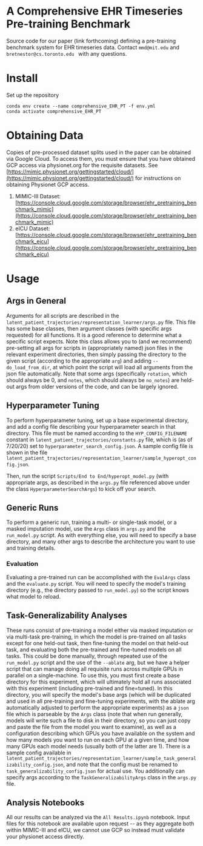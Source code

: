 # A Comprehensive EHR Timeseries Pre-training Benchmark
Source code for our paper (link forthcoming) defining a pre-training benchmark system for EHR timeseries data.
Contact `mmd@mit.edu` and `bretnestor@cs.toronto.edu ` with any questions.

# Install

Set up the repository
```
conda env create --name comprehensive_EHR_PT -f env.yml
conda activate comprehensive_EHR_PT
```

# Obtaining Data
Copies of pre-processed dataset splits used in the paper can be obtained via Google Cloud. To access them, you
must ensure that you have obtained GCP access via physionet.org for the requisite datasets. See
[https://mimic.physionet.org/gettingstarted/cloud/](https://mimic.physionet.org/gettingstarted/cloud/) for
instructions on obtaining Physionet GCP access.

  1. MIMIC-III Dataset: [https://console.cloud.google.com/storage/browser/ehr_pretraining_benchmark_mimic](https://console.cloud.google.com/storage/browser/ehr_pretraining_benchmark_mimic)
  2. eICU Dataset: [https://console.cloud.google.com/storage/browser/ehr_pretraining_benchmark_eicu](https://console.cloud.google.com/storage/browser/ehr_pretraining_benchmark_eicu)

# Usage
## Args in General
Arguments for all scripts are described in the `latent_patient_trajectories/representation_learner/args.py`
file. This file has some base classes, then argument classes (with specific args requested) for all functions.
It is a good reference to determine what a specific script expects. Note this class allows you to (and we
recommend) pre-setting all args for scripts in (appropriately named) json files in the relevant experiment
directories, then simply passing the directory to the given script (according to the appropriate `arg`) and
adding `--do_load_from_dir`, at which point the script will load all arguments from the json file
automatically. Note that some args (specifically `rotation`, which should always be 0, and `notes`, which
should always be `no_notes`) are held-out args from older versions of the code, and can be largely ignored.

## Hyperparameter Tuning
To perform hyperparameter tuning, set up a base experimental directory, and add a config file describing your
hyperparameter search in that directory. This file must be named according to the `HYP_CONFIG_FILENAME`
constant in `latent_patient_trajectories/constants.py` file, which is (as of 7/20/20) set to
`hyperparameter_search_config.json`. A sample config file is shown in the file
`latent_patient_trajectories/representation_learner/sample_hyperopt_config.json`. 

Then, run the script `Scripts/End to End/hyperopt_model.py` (with appropriate args, as described in the
`args.py` file referenced above under the class `HyperparameterSearchArgs`) to kick off your search. 

## Generic Runs
To perform a generic run, training a multi- or single-task model, or a masked imputation model, use the `Args`
class in `args.py` and the `run_model.py` script. As with everything else, you will need to specify a base
directory, and many other args to describe the architecture you want to use and training details.

### Evaluation
Evaluating a pre-trained run can be accomplished with the `EvalArgs` class and the `evaluate.py` script. You
will need to specify the model's training directory (e.g., the directory passed to `run_model.py`) so the
script knows what model to reload.

## Task-Generalizability Analyses
These runs consist of pre-training a model either via masked imputation or via multi-task pre-training, in
which the model is pre-trained on all tasks except for one held-out task, then fine-tuning the
model on that held-out task, and evaluating both the pre-trained and fine-tuned models on all tasks. This
could be done manually, through repeated use of the `run_model.py` script and the use of the `--ablate` arg,
but we have a helper script that can manage doing all requisite runs across multiple GPUs in parallel on a
single-machine. To use this, you must first create a base directory for this experiment, which will ultimately
hold all runs associated with this experiment (including pre-trained and fine=tuned). In this directory, you
will specify the model's base args (which will be duplicated and used in all pre-training and fine-tuning
experiments, with the ablate arg automatically adjusted to perform the appropriate experiments) as a `json`
file which is parseable by the `Args` class (note that when run generally, models will write such a file to
disk in their directory, so you can just copy and paste the file from the model you want to examine), as well
as a configuration describing which GPUs you have available on the system and how many models you want to run
on each GPU at a given time, and how many GPUs each model needs (usually both of the latter are 1). There is a
sample config available in
`latent_patient_trajectories/representation_learner/sample_task_generalizability_config.json`, and note that
the config must be renamed to `task_generalizability_config.json` for actual use. You additionally can specify
args according to the `TaskGeneralizabilityArgs` class in the `args.py` file.

## Analysis Notebooks
All our results can be analyzed via the `All Results.ipynb` notebook. Input files for this notebook are
available upon request -- as they aggregate both within MIMIC-III and eICU, we cannot use GCP so instead must
validate your physionet access directly.

